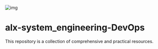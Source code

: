 ![img](https://assets.imaginablefutures.com/media/images/ALX_Logo.max-200x150.png)
# alx-system_engineering-DevOps
This repository is a collection of comprehensive and practical resources. 
